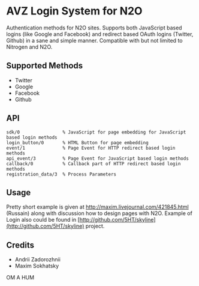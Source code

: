 AVZ Login System for N2O
========================

Authentication methods for N2O sites. Supports both JavaScript based
logins (like Google and Facebook) and redirect based OAuth logins (Twitter, Github)
in a sane and simple manner. Compatible with but not limited to Nitrogen and N2O.

Supported Methods
-----------------

* Twitter
* Google
* Facebook
* Github

API
---

    sdk/0                % JavaScript for page embedding for JavaScript based login methods
    login_button/0       % HTML Button for page embedding
    event/1              % Page Event for HTTP redirect based login methods
    api_event/3          % Page Event for JavaScript based login methods
    callback/0           % Callback part of HTTP redirect based login methods
    registration_data/3  % Process Parameters
    
Usage
-----

Pretty short example is given at http://maxim.livejournal.com/421845.html (Russain) along
with discussion how to design pages with N2O. Example of Login also could be found in [http://github.com/5HT/skyline](http://github.com/5HT/skyline) project.

Credits
-------

* Andrii Zadorozhnii
* Maxim Sokhatsky

OM A HUM
